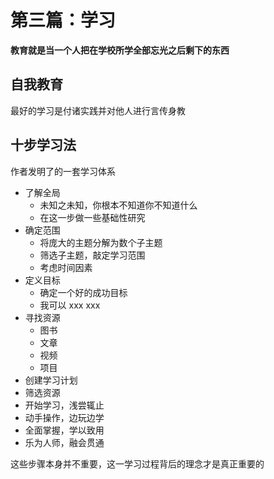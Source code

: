 # 第三篇：学习

**教育就是当一个人把在学校所学全部忘光之后剩下的东西**

## 自我教育

最好的学习是付诸实践并对他人进行言传身教

## 十步学习法

作者发明了的一套学习体系

- 了解全局
  - 未知之未知，你根本不知道你不知道什么
  - 在这一步做一些基础性研究
- 确定范围
  - 将庞大的主题分解为数个子主题
  - 筛选子主题，敲定学习范围
  - 考虑时间因素
- 定义目标
  - 确定一个好的成功目标
  - 我可以 xxx xxx
- 寻找资源
  - 图书
  - 文章
  - 视频
  - 项目
- 创建学习计划
- 筛选资源
- 开始学习，浅尝辄止
- 动手操作，边玩边学
- 全面掌握，学以致用
- 乐为人师，融会贯通

这些步骤本身并不重要，这一学习过程背后的理念才是真正重要的